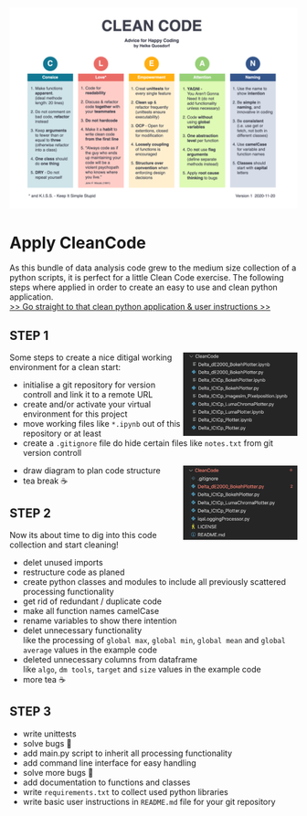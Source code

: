 <img src="img/CleanCode_CheatSheet.png" alt="CleanCode_CheatSheet.png">

# Apply CleanCode 

As this bundle of data analysis code grew to the medium size collection of a python scripts, it is perfect for a little Clean Code exercise. The following steps where applied in order to create an easy to use and clean python application. <br>
[>> Go straight to that clean python application & user instructions >>](src/instructions.md)

## STEP 1

<img align="right" width="200" src="img/screenshot1.png" alt="Original state, collection of python scripts">

Some steps to create a nice ditigal working environment for a clean start:
- initialise a git repository for version controll and link it to a remote URL
- create and/or activate your virtual environment for this project
- move working files like ```*.ipynb``` out of this repository or at least
- create a ```.gitignore``` file do hide certain files like ```notes.txt``` from git version controll

<img align="right" width="200" src="img/screenshot2.png" alt="Initialise git and clean up working files">

- draw diagram to plan code structure
- tea break ☕


## STEP 2

Now its about time to dig into this code collection and start cleaning!
- delet unused imports
- restructure code as planed
- create python classes and modules to include all previously scattered processing functionality
- get rid of redundant / duplicate code
- make all function names camelCase
- rename variables to show there intention
- delet unnecessary functionality <br>
  like the processing of ```global max```, ```global min```, ```global mean``` and ```global average``` values in the example code
- deleted unnecessary columns from dataframe <br>
  like ```algo```, ```dm tools```, ```target``` and ```size``` values in the example code
- more tea ☕

## STEP 3

- write unittests
- solve bugs 🐞
- add main.py script to inherit all processing functionality
- add command line interface for easy handling
- solve more bugs 🐜
- add documentation to functions and classes
- write ```requirements.txt``` to collect used python libraries
- write basic user instructions in ```README.md``` file for your git repository


